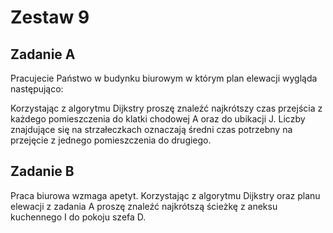 # Zestaw 9

## Zadanie A

Pracujecie Państwo w budynku biurowym w którym plan elewacji wygląda następująco:



Korzystając z algorytmu Dijkstry proszę znaleźć najkrótszy czas przejścia z każdego pomieszczenia do klatki chodowej A oraz do ubikacji J. Liczby znajdujące się na strzałeczkach oznaczają średni czas potrzebny na przejęcie z jednego pomieszczenia do drugiego.

## Zadanie B

Praca biurowa wzmaga apetyt. Korzystając z algorytmu Dijkstry oraz planu elewacji z zadania A proszę znaleźć najkrótszą ścieżkę z aneksu kuchennego I do pokoju szefa D.
